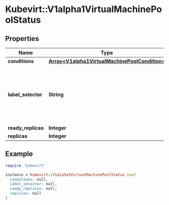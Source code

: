 # Kubevirt::V1alpha1VirtualMachinePoolStatus

## Properties

| Name | Type | Description | Notes |
| ---- | ---- | ----------- | ----- |
| **conditions** | [**Array&lt;V1alpha1VirtualMachinePoolCondition&gt;**](V1alpha1VirtualMachinePoolCondition.md) |  | [optional] |
| **label_selector** | **String** | Canonical form of the label selector for HPA which consumes it through the scale subresource. | [optional] |
| **ready_replicas** | **Integer** |  | [optional] |
| **replicas** | **Integer** |  | [optional] |

## Example

```ruby
require 'kubevirt'

instance = Kubevirt::V1alpha1VirtualMachinePoolStatus.new(
  conditions: null,
  label_selector: null,
  ready_replicas: null,
  replicas: null
)
```

